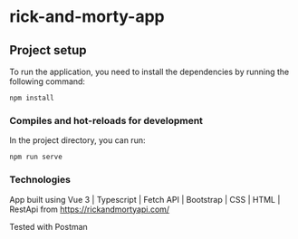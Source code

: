 # rick-and-morty-app

## Project setup

To run the application, you need to install the dependencies by running the following command:

```
npm install
```

### Compiles and hot-reloads for development
In the project directory, you can run:

```
npm run serve
```

### Technologies
App built using Vue 3 | Typescript | Fetch API | Bootstrap | CSS | HTML | RestApi from https://rickandmortyapi.com/

Tested with Postman

